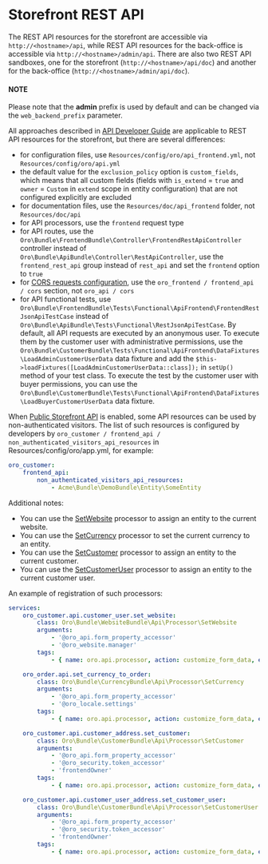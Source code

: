 <a id="web-api-storefront"></a>

# Storefront REST API

The REST API resources for the storefront are accessible via `http://<hostname>/api`, while REST API resources for the back-office is accessible via `http://<hostname>/admin/api`. There are also two REST API sandboxes, one for the storefront (`http://<hostname>/api/doc`) and another
for the back-office (`http://<hostname>/admin/api/doc`).

#### NOTE
Please note that the **admin** prefix is used by default and can be changed via the `web_backend_prefix` parameter.

All approaches described in [API Developer Guide](index.md#web-api) are applicable to REST API resources for the storefront, but there are several differences:

- for configuration files, use `Resources/config/oro/api_frontend.yml`, not `Resources/config/oro/api.yml`
- the default value for the `exclusion_policy` option is `custom_fields`, which means that all custom fields (fields with `is_extend` = `true` and `owner` = `Custom` in `extend` scope in entity configuration) that are not configured explicitly are excluded
- for documentation files, use the `Resources/doc/api_frontend` folder, not `Resources/doc/api`
- for API processors, use the `frontend` request type
- for API routes, use the `Oro\Bundle\FrontendBundle\Controller\FrontendRestApiController` controller instead of `Oro\Bundle\ApiBundle\Controller\RestApiController`, use the `frontend_rest_api` group instead of `rest_api` and set the `frontend` option to `true`
- for [CORS requests configuration](cors.md#api-cors-config), use the `oro_frontend / frontend_api / cors` section, not `oro_api / cors`
- for API functional tests, use `Oro\Bundle\FrontendBundle\Tests\Functional\ApiFrontend\FrontendRestJsonApiTestCase` instead of
  `Oro\Bundle\ApiBundle\Tests\Functional\RestJsonApiTestCase`. By default, all API requests are executed by an anonymous user. To execute them by the customer user with administrative permissions, use the  `Oro\Bundle\CustomerBundle\Tests\Functional\ApiFrontend\DataFixtures\LoadAdminCustomerUserData` data fixture and add the `$this->loadFixtures([LoadAdminCustomerUserData::class]);` in `setUp()` method of your test class. To execute the test by the customer user with buyer permissions, you can use the `Oro\Bundle\CustomerBundle\Tests\Functional\ApiFrontend\DataFixtures\LoadBuyerCustomerUserData` data fixture.

When [Public Storefront API](../../user/back-office/system/configuration/system/general-setup/application.md#admin-configuration-application) is enabled, some API resources can be used by non-authenticated visitors. The list of such resources is configured by developers by `oro_customer / frontend_api / non_authenticated_visitors_api_resources` in Resources/config/oro/app.yml, for example:

```yaml
oro_customer:
    frontend_api:
        non_authenticated_visitors_api_resources:
            - Acme\Bundle\DemoBundle\Entity\SomeEntity
```

Additional notes:

- You can use the <a href="https://github.com/oroinc/customer-portal/blob/5.1/src/Oro/Bundle/WebsiteBundle/Api/Processor/SetWebsite.php" target="_blank">SetWebsite</a> processor to assign an entity to the current website.
- You can use the <a href="https://github.com/oroinc/platform/blob/5.1/src/Oro/Bundle/CurrencyBundle/Api/Processor/SetCurrency.php" target="_blank">SetCurrency</a> processor to set the current currency to an entity.
- You can use the <a href="https://github.com/oroinc/customer-portal/blob/5.1/src/Oro/Bundle/CustomerBundle/Api/Processor/SetCustomer.php" target="_blank">SetCustomer</a> processor to assign an entity to the current customer.
- You can use the <a href="https://github.com/oroinc/customer-portal/blob/5.1/src/Oro/Bundle/CustomerBundle/Api/Processor/SetCustomerUser.php" target="_blank">SetCustomerUser</a> processor to assign an entity to the current customer user.

An example of registration of such processors:

```yaml
services:
    oro_customer.api.customer_user.set_website:
        class: Oro\Bundle\WebsiteBundle\Api\Processor\SetWebsite
        arguments:
            - '@oro_api.form_property_accessor'
            - '@oro_website.manager'
        tags:
            - { name: oro.api.processor, action: customize_form_data, event: pre_validate, requestType: frontend, parentAction: create, class: Oro\Bundle\CustomerBundle\Entity\CustomerUser, priority: 20 }

    oro_order.api.set_currency_to_order:
        class: Oro\Bundle\CurrencyBundle\Api\Processor\SetCurrency
        arguments:
            - '@oro_api.form_property_accessor'
            - '@oro_locale.settings'
        tags:
            - { name: oro.api.processor, action: customize_form_data, event: pre_validate, requestType: frontend, parentAction: create, class: Oro\Bundle\OrderBundle\Entity\Order, priority: 15 }

    oro_customer.api.customer_address.set_customer:
        class: Oro\Bundle\CustomerBundle\Api\Processor\SetCustomer
        arguments:
            - '@oro_api.form_property_accessor'
            - '@oro_security.token_accessor'
            - 'frontendOwner'
        tags:
            - { name: oro.api.processor, action: customize_form_data, event: pre_validate, requestType: frontend, parentAction: create, class: Oro\Bundle\CustomerBundle\Entity\CustomerAddress, priority: 10 }

    oro_customer.api.customer_user_address.set_customer_user:
        class: Oro\Bundle\CustomerBundle\Api\Processor\SetCustomerUser
        arguments:
            - '@oro_api.form_property_accessor'
            - '@oro_security.token_accessor'
            - 'frontendOwner'
        tags:
            - { name: oro.api.processor, action: customize_form_data, event: pre_validate, requestType: frontend, parentAction: create, class: Oro\Bundle\CustomerBundle\Entity\CustomerUserAddress, priority: 10 }
```

<!-- Frontend -->

